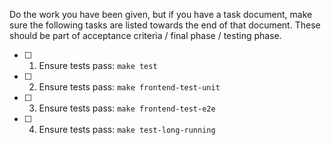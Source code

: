 Do the work you have been given, but if you have a task document, make sure the following tasks are listed towards the 
end of that document. These should be part of acceptance criteria / final phase / testing phase.

- [ ] 1. Ensure tests pass: `make test`
- [ ] 2. Ensure tests pass: `make frontend-test-unit`
- [ ] 3. Ensure tests pass: `make frontend-test-e2e`
- [ ] 4. Ensure tests pass: `make test-long-running`
